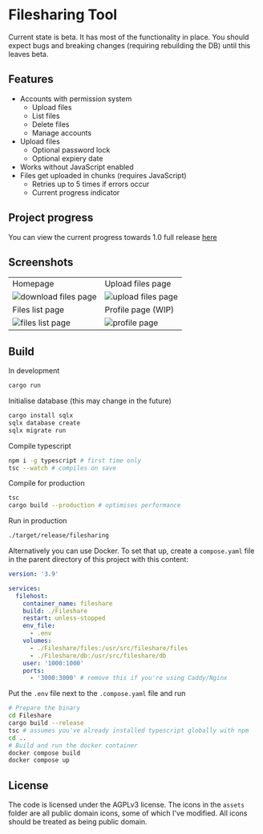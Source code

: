 # Filesharing Tool

Current state is beta. It has most of the functionality in place. You should expect bugs and breaking changes (requiring rebuilding the DB) until this leaves beta.

## Features

- Accounts with permission system
  - Upload files
  - List files
  - Delete files
  - Manage accounts
- Upload files
  - Optional password lock
  - Optional expiery date
- Works without JavaScript enabled
- Files get uploaded in chunks (requires JavaScript)
  - Retries up to 5 times if errors occur
  - Current progress indicator

## Project progress

You can view the current progress towards 1.0 full release [here](https://github.com/users/Reinachan/projects/3/views/1)

## Screenshots


<table>
<tr>
	<td>Homepage
	<td>Upload files page
<tr>
	<td><img src="https://user-images.githubusercontent.com/16106839/227304219-c2cc31e8-224c-4646-890e-22fce481ced7.png" alt="download files page" />
	<td><img src="https://user-images.githubusercontent.com/16106839/227304323-5b19b8ca-9fc5-4e26-a4f0-633729e5ba7f.png" alt="upload files page" />
<tr>
	<td>Files list page
	<td>Profile page (WIP)
<tr>
	<td><img src="https://user-images.githubusercontent.com/16106839/227304421-7249438d-5709-4050-8038-dbe93df403c6.png" alt="files list page" />
	<td><img src="https://user-images.githubusercontent.com/16106839/227304464-d32f5608-4462-4149-b70a-946cc5053599.png" alt="profile page" />
</table>

## Build

In development

```sh
cargo run
```

Initialise database (this may change in the future)

```sh
cargo install sqlx
sqlx database create
sqlx migrate run
```

Compile typescript

```sh
npm i -g typescript # first time only
tsc --watch # compiles on save
```

Compile for production

```sh
tsc
cargo build --production # optimises performance
```

Run in production

```sh
./target/release/filesharing
```

Alternatively you can use Docker. To set that up, create a `compose.yaml` file in the parent directory of this project with this content:

```yaml
version: '3.9'

services:
  filehost:
    container_name: fileshare
    build: ./Fileshare
    restart: unless-stopped
    env_file:
      - .env
    volumes:
      - ./Fileshare/files:/usr/src/fileshare/files
      - ./Fileshare/db:/usr/src/fileshare/db
    user: '1000:1000'
    ports:
      - '3000:3000' # remove this if you're using Caddy/Nginx
```

Put the `.env` file next to the `.compose.yaml` file and run

```sh
# Prepare the binary
cd Fileshare
cargo build --release
tsc # assumes you've already installed typescript globally with npm
cd ..
# Build and run the docker container
docker compose build
docker compose up
```

## License

The code is licensed under the AGPLv3 license. The icons in the `assets` folder are all public domain icons, some of which I've modified. All icons should be treated as being public domain.
